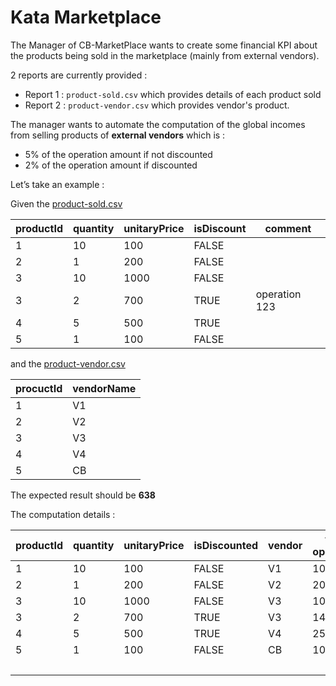 # Kata Marketplace

The Manager of CB-MarketPlace wants to create some financial KPI about the products being sold in the marketplace (mainly from external vendors).

2 reports are currently provided :
- Report 1 : `product-sold.csv` which provides details of each product sold
- Report 2 : `product-vendor.csv` which provides vendor's product.

The manager wants to automate the computation of the global incomes from selling products of **external vendors** which is :

- 5% of the operation amount if not discounted
- 2% of the operation amount if discounted

Let’s take an example :

Given the [product-sold.csv](product-sold.csv)


| productId | quantity | unitaryPrice | isDiscount | comment       |
| ----------- | ---------- | -------------- | ------------ | --------------- |
| 1         | 10       | 100          | FALSE      | <br/>         |
| 2         | 1        | 200          | FALSE      | <br/>         |
| 3         | 10       | 1000         | FALSE      | <br/>         |
| 3         | 2        | 700          | TRUE       | operation 123 |
| 4         | 5        | 500          | TRUE       | <br/>         |
| 5         | 1        | 100          | FALSE      | <br/>         |

and the [product-vendor.csv](product-vendor.csv)


| procuctId | vendorName |
| ----------- | ------------ |
| 1         | V1         |
| 2         | V2         |
| 3         | V3         |
| 4         | V4         |
| 5         | CB         |

The expected result should be **638**

The computation details :

| productId | quantity | unitaryPrice | isDiscounted | vendor | total operation | Income % | Unitary Result |
| ----------- | ---------- | -------------- | -------------- | -------- | ----------------- | ---------- | ---------------- |
| 1         | 10       | 100          | FALSE        | V1     | 1000            | 5%       | 50             |
| 2         | 1        | 200          | FALSE        | V2     | 200             | 5%       | 10             |
| 3         | 10       | 1000         | FALSE        | V3     | 10000           | 5%       | 500            |
| 3         | 2        | 700          | TRUE         | V3     | 1400            | 2%       | 28             |
| 4         | 5        | 500          | TRUE         | V4     | 2500            | 2%       | 50             |
| 5         | 1        | 100          | FALSE        | CB     | 100             | 0%       | 0              |
| <br/>     | <br/>    | <br/>        | <br/>        | <br/>  | <br/>           | total    | 638            |
